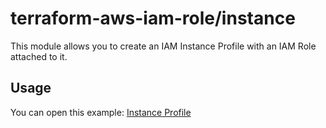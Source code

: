 terraform-aws-iam-role/instance
===============================

This module allows you to create an IAM Instance Profile with an IAM Role attached to it.

Usage
-----

You can open this example: [Instance Profile](https://github.com/traveloka/terraform-aws-iam-role/tree/master/examples/instance-profile)
